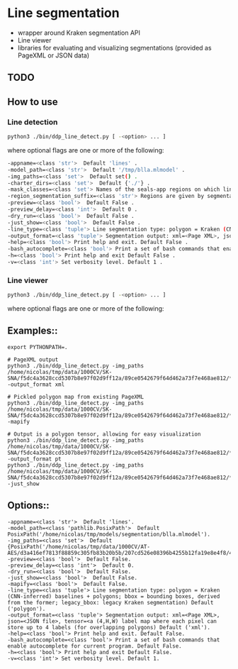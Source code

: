 # Line segmentation

+ wrapper around Kraken segmentation API
+ Line viewer
+ libraries for evaluating and visualizing segmentations (provided as PageXML or JSON data)


## TODO


## How to use


### Line detection

```bash
python3 ./bin/ddp_line_detect.py [ -<option> ... ]
```

where optional flags are one or more of the following:

```bash
-appname=<class 'str'>  Default 'lines' .
-model_path=<class 'str'>  Default '/tmp/blla.mlmodel' .
-img_paths=<class 'set'>  Default set() .
-charter_dirs=<class 'set'>  Default {'./'} .
-mask_classes=<class 'set'> Names of the seals-app regions on which lines are to be detected. Eg. '[Wr:OldText']. If empty (default), detection is run on the entire page. Default {'Wr:OldText'} .
-region_segmentation_suffix=<class 'str'> Regions are given by segmentation file that is <img name stem>.<suffix>. Default '.seals.pred.json' .
-preview=<class 'bool'>  Default False .
-preview_delay=<class 'int'>  Default 0 .
-dry_run=<class 'bool'>  Default False .
-just_show=<class 'bool'>  Default False .
-line_type=<class 'tuple'> Line segmentation type: polygon = Kraken (CNN-inferred) baselines + polygons; legacy_bbox: legacy Kraken segmentation) Default ('polygon', 'legacy_bbox') .
-output_format=<class 'tuple'> Segmentation output: xml=<Page XML>, json=<JSON file>, tensor=<a (4,H,W) label map where each pixel can store up to 4 labels (for overlapping polygons) Default ('xml', 'json', 'pt') .
-help=<class 'bool'> Print help and exit. Default False .
-bash_autocomplete=<class 'bool'> Print a set of bash commands that enable autocomplete for current program. Default False .
-h=<class 'bool'> Print help and exit Default False .
-v=<class 'int'> Set verbosity level. Default 1 .
```


### Line viewer



```bash
python3 ./bin/ddp_line_detect.py [ -<option> ... ]
```

where optional flags are one or more of the following:


## Examples::

	export PYTHONPATH=.

	# PageXML output
	python3 ./bin/ddp_line_detect.py -img_paths /home/nicolas/tmp/data/1000CV/SK-SNA/f5dc4a3628ccd5307b8e97f02d9ff12a/89ce0542679f64d462a73f7e468ae812/*img.jpg -output_format xml

    # Pickled polygon map from existing PageXML
	python3 ./bin/ddp_line_detect.py -img_paths /home/nicolas/tmp/data/1000CV/SK-SNA/f5dc4a3628ccd5307b8e97f02d9ff12a/89ce0542679f64d462a73f7e468ae812/*img.jpg -mapify

	# Output is a polygon tensor, allowing for easy visualization
	python3 ./bin/ddp_line_detect.py -img_paths /home/nicolas/tmp/data/1000CV/SK-SNA/f5dc4a3628ccd5307b8e97f02d9ff12a/89ce0542679f64d462a73f7e468ae812/*img.jpg -output_format pt
	python3 ./bin/ddp_line_detect.py -img_paths /home/nicolas/tmp/data/1000CV/SK-SNA/f5dc4a3628ccd5307b8e97f02d9ff12a/89ce0542679f64d462a73f7e468ae812/*img.jpg -just_show

## Options::

	-appname=<class 'str'>  Default 'lines'.
	-model_path=<class 'pathlib.PosixPath'>  Default PosixPath('/home/nicolas/tmp/models/segmentation/blla.mlmodel').
	-img_paths=<class 'set'>  Default {PosixPath('/home/nicolas/tmp/data/1000CV/AT-AES/d3a416ef7813f88859c305fb83b20b5b/207cd526e08396b4255b12fa19e8e4f8/4844ee9f686008891a44821c6133694d.img.jpg')}.
	-preview=<class 'bool'>  Default False.
	-preview_delay=<class 'int'>  Default 0.
	-dry_run=<class 'bool'>  Default False.
	-just_show=<class 'bool'>  Default False.
	-mapify=<class 'bool'>  Default False.
    -line_type=<class 'tuple'> Line segmentation type: polygon = Kraken (CNN-inferred) baselines + polygons; bbox = bounding boxes, derived from the former; legacy_bbox: legacy Kraken segmentation) Default ('polygon').
	-output_format=<class 'tuple'> Segmentation output: xml=<Page XML>, json=<JSON file>, tensor=<a (4,H,W) label map where each pixel can store up to 4 labels (for overlapping polygons) Default ('xml').
	-help=<class 'bool'> Print help and exit. Default False.
	-bash_autocomplete=<class 'bool'> Print a set of bash commands that enable autocomplete for current program. Default False.
	-h=<class 'bool'> Print help and exit Default False.
	-v=<class 'int'> Set verbosity level. Default 1.


